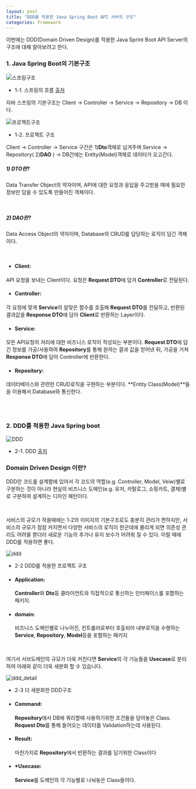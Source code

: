 ```yaml
---
layout: post
title: "DDD를 적용한 Java Spring Boot API 서버의 구조"
categories: Framework
---
```



이번에는 DDD(Domain Driven Design)를 적용한 Java Sprint Boot API Server의 구조에 대해 알아보려고 한다.


### 1. Java Spring Boot의 기본구조

![스프링구조](https://3827551924-files.gitbook.io/~/files/v0/b/gitbook-28427.appspot.com/o/assets%2F-M26jG1r8fNWiAQrZyfg%2F-M4hJIiL_CbaMtV-iVnw%2F-M4hJL1xuvndUsln6RlS%2Fimage-20200412132447872.png?generation=1586676989907156&alt=media)

- 1-1. 스프링의 흐름 [출처](https://dahye-jeong.gitbook.io/spring/spring/2020-04-12-layer)  


자바 스프링의 기본구조는 Client -> Controller -> Service -> Repository -> DB 이다.

![프로젝트구조](https://sanghun-blog-asset.s3.ap-northeast-2.amazonaws.com/spring_basic.png)
- 1-2. 프로젝트 구조


Client -> Controller -> Service 구간은 1)**Dto**객체로 넘겨주며 Service -> Repository( 2)**DAO** ) -> DB간에는 Entity(Model)객체로 데이터가 오고간다.

##### 1) DTO란?
Data Transfer Object의 약자이며, API에 대한 요청과 응답을 주고받을 때에 필요한 정보만 담을 수 있도록 만들어진 객체이다.

<br>

##### 2) DAO란?
Data Access Object의 약자이며, Database의 CRUD를 담당하는 로직이 담긴 객체이다.

<br>



- #### Client: 
API 요청을 보내는 Client이다. 요청은 **Request DTO**에 담겨 **Controller**로 전달된다.

- #### Controller: 
각 요청에 맞게 **Service**의 알맞은 함수를 호출해 **Request DTO**를 전달하고, 반환된 결과값을 **Response DTO**에 담아 **Client**로 반환하는 Layer이다.

- #### Service: 
모든 API요청의 처리에 대한 비즈니스 로직이 작성되는 부분이다. **Request DTO**에 담긴 정보를 가공/사용하여 **Repository**를 통해 원하는 결과 값을 얻어낸 뒤,
가공을 거쳐 **Response DTO**에 담아 Controller에 반환한다.

- #### Repository:
데이터베이스와 관련한 CRUD로직을 구현하는 부분이다. **Entity Class(Model)**들을 이용해서 Database와 통신한다.

<br>
<br>

### 2. DDD를 적용한 Java Spring boot

![DDD](https://miro.medium.com/max/1400/1*F82KYklUqew6ycZEq9niAw.png)
- 2-1. DDD [출처](https://medium.com/riiid-teamblog-kr/gradle%EA%B3%BC-%ED%95%A8%EA%BB%98%ED%95%98%EB%8A%94-backend-layered-architecture-97117b344ba8)
### Domain Driven Design 이란?

DDD란 코드를 설계함에 있어서 각 코드의 역할(e.g. Controller, Model, Veiw)별로 구분하는 것이 아니라 현실의 비즈니스 도메인(e.g. 유저, 카탈로그, 쇼핑카트, 결제)별로 구분하여 설계하는 디자인 패턴이다.

<br>

서비스의 규모가 작을때에는 1-2의 이미지의 기본구조로도 충분히 관리가 편하지만, 서비스의 규모가 점점 커지면서 다양한 서비스의 로직이 한군데에 몰리게 되면 의존성 관리도 어려울 뿐더러 새로운 기능의 추가나 유지 보수가 어려워 질 수 있다. 이럴 때에 DDD를 적용하면 좋다.

![ddd](https://sanghun-blog-asset.s3.ap-northeast-2.amazonaws.com/spring_ddd.png)

- 2-2 DDD를 적용한 프로젝트 구조

- #### Application:
    **Controller**와 **Dto**등 클라이언트와 직접적으로 통신하는 인터페이스를 포함하는 패키지.

- #### domain:
    비즈니스 도메인별로 나누어진, 컨트롤러로부터 호출되어 내부로직을 수행하는 **Service**, **Repository**, **Model**등을 포함하는 패키지

<br>

여기서 서브도메인의 규모가 더욱 커진다면 **Service**의 각 기능들을 **Usecase**로 분리하여 아래와 같이 더욱 세분화 할 수 있습니다.

![ddd_detail](https://sanghun-blog-asset.s3.ap-northeast-2.amazonaws.com/spinrg_ddd_detail.png)

- 2-3 더 세분화한 DDD구조

- #### Command: 
    **Repository**에서 DB에 쿼리할때 사용하기위한 조건들을 담아놓은 Class. **Request Dto**를 통해 들어오는 데이터를 Validation하는데 사용된다.

- #### Result:
    마찬가지로 **Repository**에서 반환하는 결과를 담기위한 Class이다

- #### ***Usecase**:
    **Service**를 도메인의 각 기능별로 나눠놓은 Class들이다.




